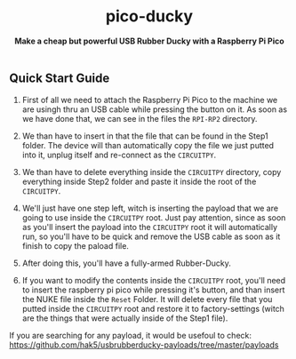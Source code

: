<h1 align="center">pico-ducky</h1>

<div align="center">
  <strong>Make a cheap but powerful USB Rubber Ducky with a Raspberry Pi Pico</strong>
</div>
<br />

## Quick Start Guide
1. First of all we need to attach the Raspberry Pi Pico to the machine we are usingh thru an USB cable while pressing the button on it.
   As soon as we have done that, we can see in the files the ``RPI-RP2`` directory.

2. We than have to insert in that the file that can be found in the Step1 folder.
   The device will than automatically copy the file we just putted into it, unplug itself and re-connect as the ``CIRCUITPY``.

3. We than have to delete everything inside the ``CIRCUITPY`` directory, copy everything inside Step2 folder and paste it inside the root of the ``CIRCUITPY``.

4. We'll just have one step left, witch is inserting the payload that we are going to use inside the ``CIRCUITPY`` root.
   Just pay attention, since as soon as you'll insert the payload into the ``CIRCUITPY`` root it will automatically run, 
   so you'll have to be quick and remove the USB cable as soon as it finish to copy the paload file.

5. After doing this, you'll have a fully-armed Rubber-Ducky.

6. If you want to modify the contents inside the ``CIRCUITPY`` root, you'll need to insert the raspberry pi pico while pressing it's button, and than insert the NUKE file inside the ``Reset`` Folder.
   It will delete every file that you putted inside the ``CIRCUITPY`` root and restore it to factory-settings (witch are the things that were actually inside of the Step1 file).

If you are searching for any payload, it would be usefoul to check: https://github.com/hak5/usbrubberducky-payloads/tree/master/payloads
